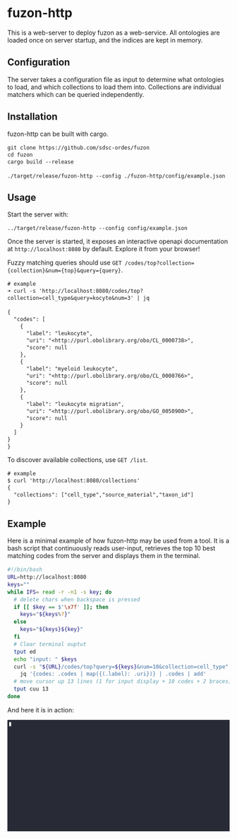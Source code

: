 # fuzon-http

This is a web-server to deploy fuzon as a web-service.
All ontologies are loaded once on server startup, and the indices are kept in memory.

## Configuration

The server takes a configuration file as input to determine what ontologies to load, and which collections to load them into. Collections are individual matchers which can be queried independently.

## Installation

fuzon-http can be built with cargo.

```shell
git clone https://github.com/sdsc-ordes/fuzon
cd fuzon
cargo build --release

./target/release/fuzon-http --config ./fuzon-http/config/example.json
```

## Usage

Start the server with:

```shell
../target/release/fuzon-http --config config/example.json
```

Once the server is started, it exposes an interactive openapi documentation at `http://localhost:8080` by default. Explore it from your browser!

Fuzzy matching queries should use `GET /codes/top?collection={collection}&num={top}&query={query}`.

```shell
# example
➜ curl -s 'http://localhost:8080/codes/top?collection=cell_type&query=kocyte&num=3' | jq

{
  "codes": [
    {
      "label": "leukocyte",
      "uri": "<http://purl.obolibrary.org/obo/CL_0000738>",
      "score": null
    },
    {
      "label": "myeloid leukocyte",
      "uri": "<http://purl.obolibrary.org/obo/CL_0000766>",
      "score": null
    },
    {
      "label": "leukocyte migration",
      "uri": "<http://purl.obolibrary.org/obo/GO_0050900>",
      "score": null
    }
  ]
}
}
```

To discover available collections, use `GET /list`.

```shell
# example
$ curl 'http://localhost:8080/collections'
{
  "collections": ["cell_type","source_material","taxon_id"]
}
```

## Example

Here is a minimal example of how fuzon-http may be used from a tool.
It is a bash script that continuously reads user-input, retrieves the top 10 best matching codes from the server and displays them in the terminal.

```bash
#!/bin/bash
URL=http://localhost:8080
keys=""
while IFS= read -r -n1 -s key; do
  # delete chars when backspace is pressed
  if [[ $key == $'\x7f' ]]; then
    keys="${keys%?}"
  else
    keys="${keys}${key}"
  fi
  # Clear terminal ouptut
  tput ed
  echo "input: " $keys
  curl -s "${URL}/codes/top?query=${keys}&num=10&collection=cell_type" |
    jq '{codes: .codes | map({(.label): .uri})} | .codes | add'
  # move cursor up 13 lines (1 for input display + 10 codes + 2 braces)
  tput cuu 13
done
```

And here it is in action:

![](../../docs/img/fuzon-http.gif)
